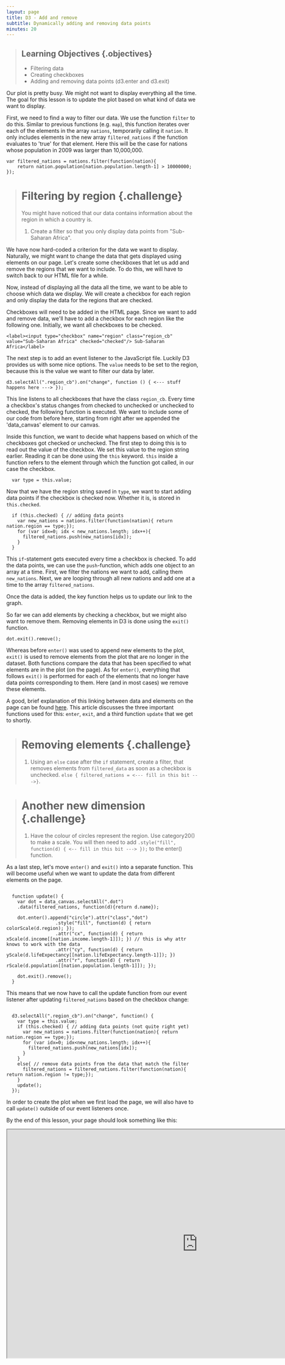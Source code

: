 ```yaml
---
layout: page
title: D3 - Add and remove
subtitle: Dynamically adding and removing data points
minutes: 20
---
```


> ## Learning Objectives {.objectives}
> 
> * Filtering data
> * Creating checkboxes
> * Adding and removing data points (d3.enter and d3.exit)

Our plot is pretty busy. We might not want to display everything all the time.
The goal for this lesson is to update the plot based on what kind of data we want to 
display. 

First, we need to find a way to filter our data. We use the function `filter` to do this. 
Similar to previous functions (e.g. `map`), this function iterates over each of the elements in the array `nations`, temporarily calling it `nation`. 
It only includes elements in the new array `filtered_nations` if the function evaluates to 'true' for that element. Here this will be the case for nations whose population in 2009 was larger than 10,000,000.

~~~{.js}
var filtered_nations = nations.filter(function(nation){ 
	return nation.population[nation.population.length-1] > 10000000;
});
~~~

> # Filtering by region {.challenge}
> You might have noticed that our data contains information about the region in 
> which a country is. 
> 1. Create a filter so that you only display data points from "Sub-Saharan Africa".

We have now hard-coded a criterion for the data we want to display. Naturally, we might want to change the data that gets displayed using elements on our page. Let's create some checkboxes that let us add and remove the regions that we want to include. To do this, we will have to switch back to our HTML file for a while.

Now, instead of displaying all the data all the time, we want to be able to choose which
data we display. We will create a checkbox for each region and only display the data
for the regions that are checked.

Checkboxes will need to be added in the HTML page. Since we want to add and remove data, we'll have to add a checkbox for each region like the following one. Initially, we want all checkboxes to be checked.

~~~{.html}
<label><input type="checkbox" name="region" class="region_cb" value="Sub-Saharan Africa" checked="checked"/> Sub-Saharan Africa</label>
~~~

The next step is to add an event listener to the JavaScript file. Luckily D3 provides us with some nice options. The `value` needs to be set to the region, because this is the value we want to filter our data by later. 

~~~{.js}
d3.selectAll(".region_cb").on("change", function () { <--- stuff happens here ---> });
~~~

This line listens to all checkboxes that have the class `region_cb`. 
Every time a checkbox's status changes from checked to unchecked or unchecked to checked, the following function is executed. 
We want to include some of our code from before here, starting from right after we appended the 'data_canvas' element to our canvas.

Inside this function, we want to decide what happens based on which of the checkboxes got checked or unchecked. The first step to doing this is to read out the value of the checkbox. We set this value to the region string earlier. Reading it can be done using the `this` keyword. `this` inside a function refers to the element through which the function got called, in our case the checkbox. 

~~~{.js}
  var type = this.value;
~~~

Now that we have the region string saved in `type`, we want to start adding data points if the checkbox is checked now. Whether it is, is stored in `this.checked`.

~~~{.js}
  if (this.checked) { // adding data points 
    var new_nations = nations.filter(function(nation){ return nation.region == type;});
    for (var idx=0; idx < new_nations.length; idx++){
      filtered_nations.push(new_nations[idx]);
    }
  }
~~~

This `if`-statement gets executed every time a checkbox is checked. To add the data points, we can use the `push`-function, which adds one object to an array at a time. 
First, we filter the nations we want to add, calling them `new_nations`. Next, we are looping through all new nations and add one at a time to the array `filtered_nations`.

Once the data is added, the key function helps us to update our link to the graph. 

So far we can add elements by checking a checkbox, but we might also want to remove them. Removing elements in D3 is done using the `exit()` function. 

~~~{.js}
dot.exit().remove();
~~~

Whereas before `enter()` was used to append new elements to the plot, `exit()` is used to remove elements from the plot that are no longer in the dataset. Both functions compare the data that has been specified to what elements are in the plot (on the page). As for `enter()`, everything that follows `exit()` is performed for each of the elements that no longer have data points corresponding to them. Here (and in most cases) we remove these elements. 

A good, brief explanation of this linking between data and elements on the page can be found [here](http://bost.ocks.org/mike/join/). This article discusses the three important functions used for this: `enter`, `exit`, and a third function `update` that we get to shortly. 


> # Removing elements {.challenge}
> 1. Using an `else` case after the `if` statement, create a filter, that removes elements from `filtered_data` as soon as a checkbox is unchecked. `else { filtered_nations = <--- fill in this bit --->}`. 


> # Another new dimension {.challenge}
> 1. Have the colour of circles represent the region. Use category20() to make a scale. You will then need to add `.style("fill", function(d) { <-- fill in this bit ---> });` to the enter() function.

As a last step, let's move `enter()` and `exit()` into a separate function. This will become useful when we want to update the data from different elements on the page. 

~~~{.js}

  function update() {
    var dot = data_canvas.selectAll(".dot")
    .data(filtered_nations, function(d){return d.name});

    dot.enter().append("circle").attr("class","dot")                
                  .style("fill", function(d) { return colorScale(d.region); });
                  .attr("cx", function(d) { return xScale(d.income[[nation.income.length-1]]); }) // this is why attr knows to work with the data
                  .attr("cy", function(d) { return yScale(d.lifeExpectancy[[nation.lifeExpectancy.length-1]]); })
                  .attr("r", function(d) { return rScale(d.population[[nation.population.length-1]]); });

    dot.exit().remove();
  }  

~~~

This means that we now have to call the update function from our event listener after updating `filtered_nations` based on the checkbox change:

~~~{.js}

  d3.selectAll(".region_cb").on("change", function() {
    var type = this.value;
    if (this.checked) { // adding data points (not quite right yet)
      var new_nations = nations.filter(function(nation){ return nation.region == type;});
      for (var idx=0; idx<new_nations.length; idx++){
        filtered_nations.push(new_nations[idx]);
      }
    }
    else{ // remove data points from the data that match the filter
      filtered_nations = filtered_nations.filter(function(nation){ return nation.region != type;});
    }
    update();
  });

~~~

In order to create the plot when we first load the page, we will also have to call `update()` outside of our event listeners once. 


By the end of this lesson, your page should look something like this:

<iframe src="http://isakiko.github.io/D3-visualising-data/code/" width="1000" height="600"></iframe>
